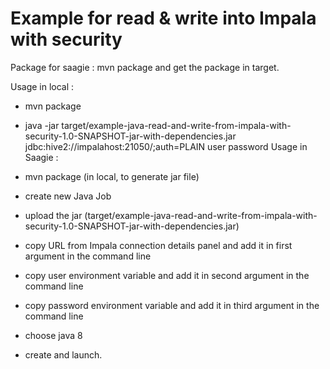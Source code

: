 Example for read & write into Impala with security
==================

Package for saagie : mvn package and get the package in target.

Usage in local :

 - mvn package
 - java -jar target/example-java-read-and-write-from-impala-with-security-1.0-SNAPSHOT-jar-with-dependencies.jar jdbc:hive2://impalahost:21050/;auth=PLAIN user password
Usage in Saagie :

 - mvn package (in local, to generate jar file)
 - create new Java Job
 - upload the jar (target/example-java-read-and-write-from-impala-with-security-1.0-SNAPSHOT-jar-with-dependencies.jar)
 - copy URL from Impala connection details panel and add it in first argument in the command line
 - copy user environment variable and add it in second argument in the command line
 - copy password environment variable and add it in third argument in the command line
 - choose java 8
 - create and launch.
